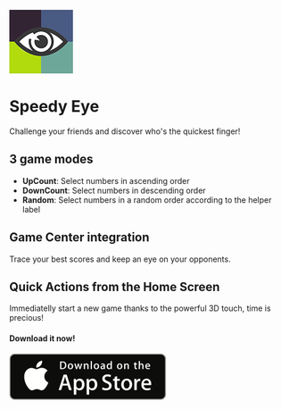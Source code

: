 ![Icon](/images/AppIcon/Icon@2x.png?raw=true)
# Speedy Eye
Challenge your friends and discover who's the quickest finger!

## 3 game modes
* **UpCount**: Select numbers in ascending order
* **DownCount**: Select numbers in descending order
* **Random**: Select numbers in a random order according to the helper label

## Game Center integration
Trace your best scores and keep an eye on your opponents.

## Quick Actions from the Home Screen
Immediatelly start a new game thanks to the powerful 3D touch, time is precious!

<!-- <img src="/images/3dtouch.gif?raw=true" width="375"> -->

#### Download it now!
[![Dowload it from the App Store](/images/Download_badge.png?raw=true)](https://itunes.apple.com/app/speedyeye/id1058077458?mt=8)


